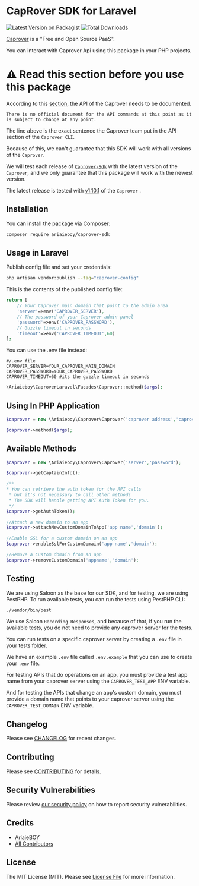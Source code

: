 # CapRover SDK for Laravel

[![Latest Version on Packagist](https://img.shields.io/packagist/v/ariaieboy/caprover-sdk.svg?style=flat-square)](https://packagist.org/packages/ariaieboy/caprover-sdk)
[![Total Downloads](https://img.shields.io/packagist/dt/ariaieboy/caprover-sdk.svg?style=flat-square)](https://packagist.org/packages/ariaieboy/caprover-sdk)


[Caprover](https://github.com/caprover/caprover) is a "Free and Open Source PaaS".

You can interact with Caprover Api using this package in your PHP projects.

# ⚠️ Read this section before you use this package

According to this [section](https://github.com/caprover/caprover-cli#api), the API of the Caprover needs to be documented.

`There is no official document for the API commands at this point as it is subject to change at any point.`

The line above is the exact sentence the Caprover team put in the API section of the `Caprover CLI`.

Because of this, we can't guarantee that this SDK will work with all versions of the `Caprover`.

We will test each release of [`Caprover-Sdk`](https://github.com/ariaieboy/caprover-sdk) with the latest version of
the `Caprover`, and we only guarantee that this package will work with the newest version.

The latest release is tested with [v1.10.1](https://github.com/caprover/caprover/releases/tag/v1.10.1) of the `Caprover`
.

## Installation

You can install the package via Composer:

```bash
composer require ariaieboy/caprover-sdk
```

## Usage in Laravel

Publish config file and set your credentials:

```bash
php artisan vendor:publish --tag="caprover-config"
```

This is the contents of the published config file:

```php
return [
    // Your Caprover main domain that point to the admin area
    'server'=>env('CAPROVER_SERVER'),
    // The password of your Caprover admin panel
    'password'=>env('CAPROVER_PASSWORD'),
    // Guzzle timeout in seconds
    'timeout'=>env('CAPROVER_TIMEOUT',60)
];
```
You can use the .env file instead:

```dotenv
#/.env file
CAPROVER_SERVER=YOUR_CAPROVER_MAIN_DOMAIN
CAPROVER_PASSWORD=YOUR_CAPROVER_PASSWORD
CAPROVER_TIMEOUT=60 #its the guzzle timeout in seconds
```

```php
\Ariaieboy\CaproverLaravel\Facades\Caprover::method($args);
```

## Using In PHP Application
```php
$caprover = new \Ariaieboy\Caprover\Caprover('caprover address','caprover password','timeout (default:60)')

$caprover->method($args);
```

## Available Methods

```php
$caprover = new \Ariaieboy\Caprover\Caprover('server','password');

$caprover->getCaptainInfo();

/**
* You can retrieve the auth token for the API calls
 * but it's not necessary to call other methods
 * The SDK will handle getting API Auth Token for you.
 */
$caprover->getAuthToken();

//Attach a new domain to an app
$caprover->attachNewCustomDomainToApp('app name','domain');

//Enable SSL for a custom domain on an app
$caprover->enableSslForCustomDomain('app name','domain');

//Remove a Custom domain from an app
$caprover->removeCustomDomain('appname','domain');
```

## Testing

We are using Saloon as the base for our SDK, and for testing, we are using PestPHP.
To run available tests, you can run the tests using PestPHP CLI:
```bash
./vendor/bin/pest
```

We use Saloon `Recording Responses`, and because of that, if you run the available tests, you do not need to provide any caprover server for the tests.

You can run tests on a specific caprover server by creating a `.env` file in your tests folder.

We have an example `.env` file called `.env.example` that you can use to create your `.env` file.

For testing APIs that do operations on an app, you must provide a test app name from your caprover server using the `CAPROVER_TEST_APP` ENV variable.

And for testing the APIs that change an app's custom domain, you must provide a domain name that points to your caprover server using the `CAPROVER_TEST_DOMAIN` ENV variable.

## Changelog

Please see [CHANGELOG](CHANGELOG.md) for recent changes.

## Contributing

Please see [CONTRIBUTING](.github/CONTRIBUTING.md) for details.

## Security Vulnerabilities

Please review [our security policy](../../security/policy) on how to report security vulnerabilities.

## Credits

- [AriaieBOY](https://github.com/ariaieboy)
- [All Contributors](../../contributors)

## License

The MIT License (MIT). Please see [License File](LICENSE.md) for more information.
